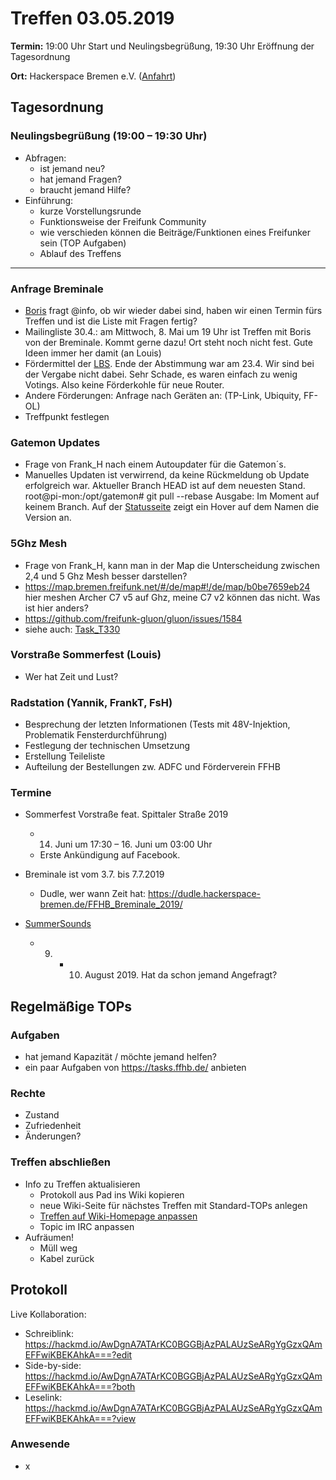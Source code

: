 # Treffen 03.05.2019

**Termin:** 19:00 Uhr Start und Neulingsbegrüßung, 19:30 Uhr Eröffnung der Tagesordnung

**Ort:** Hackerspace Bremen e.V. ([Anfahrt](https://www.hackerspace-bremen.de/anfahrt/))

## Tagesordnung
### Neulingsbegrüßung (19:00 – 19:30 Uhr)

- Abfragen:
    - ist jemand neu?
    - hat jemand Fragen?
    - braucht jemand Hilfe?
- Einführung:
    - kurze Vorstellungsrunde
    - Funktionsweise der Freifunk Community
    - wie verschieden können die Beiträge/Funktionen eines Freifunker sein (TOP Aufgaben)
    - Ablauf des Treffens

---

### Anfrage Breminale
* [Boris](https://wiki.bremen.freifunk.net/Treffen/2019_04_05) fragt @info, ob wir wieder dabei sind, haben wir einen Termin fürs Treffen und ist die Liste mit Fragen fertig?
* Mailingliste 30.4.: am Mittwoch, 8. Mai um 19 Uhr ist Treffen mit Boris von der Breminale. Kommt gerne dazu! Ort steht noch nicht fest. Gute Ideen immer her damit (an Louis)
* Fördermittel der [LBS](www.lbs-vorausdenker.de). Ende der Abstimmung war am 23.4. Wir sind bei der Vergabe nicht dabei. Sehr Schade, es waren einfach zu wenig Votings. Also keine Förderkohle für neue Router.
* Andere Förderungen: Anfrage nach Geräten an: (TP-Link, Ubiquity, FF-OL) 
* Treffpunkt festlegen

### Gatemon Updates
* Frage von Frank_H nach einem Autoupdater für die Gatemon´s. 
* Manuelles Updaten ist verwirrend, da keine Rückmeldung ob Update erfolgreich war. Aktueller Branch HEAD ist auf dem neuesten Stand.
root@pi-mon:/opt/gatemon# git pull --rebase  Ausgabe: Im Moment auf keinem Branch. Auf der [Statusseite](https://status.ffhb.de/) zeigt ein Hover auf dem Namen die Version an.

### 5Ghz Mesh
* Frage von Frank_H, kann man in der Map die Unterscheidung zwischen 2,4 und 5 Ghz Mesh besser darstellen?
* https://map.bremen.freifunk.net/#/de/map#!/de/map/b0be7659eb24 hier meshen Archer C7 v5 auf Ghz, meine C7 v2 können das nicht. Was ist hier anders?
* https://github.com/freifunk-gluon/gluon/issues/1584
* siehe auch: [Task_T330](https://tasks.ffhb.de/T330)

### Vorstraße Sommerfest (Louis)
* Wer hat Zeit und Lust?

### Radstation (Yannik, FrankT, FsH)
* Besprechung der letzten Informationen (Tests mit 48V-Injektion, Problematik Fensterdurchführung)
* Festlegung der technischen Umsetzung
* Erstellung Teileliste
* Aufteilung der Bestellungen zw. ADFC und Förderverein FFHB

### Termine
- Sommerfest Vorstraße feat. Spittaler Straße 2019
  - 14. Juni um 17:30 – 16. Juni um 03:00 Uhr
  - Erste Ankündigung auf Facebook.

- Breminale ist vom 3.7. bis 7.7.2019
  - Dudle, wer wann Zeit hat:      https://dudle.hackerspace-bremen.de/FFHB_Breminale_2019/

- [SummerSounds](https://summersounds.de/)
  - 9. + 10. August 2019. Hat da schon jemand Angefragt?

## Regelmäßige TOPs
### Aufgaben

- hat jemand Kapazität / möchte jemand helfen?
- ein paar Aufgaben von https://tasks.ffhb.de/ anbieten

### Rechte

- Zustand
- Zufriedenheit
- Änderungen?

### Treffen abschließen

- Info zu Treffen aktualisieren
  - Protokoll aus Pad ins Wiki kopieren
  - neue Wiki-Seite für nächstes Treffen mit Standard-TOPs anlegen
  - [Treffen auf Wiki-Homepage anpassen](https://wiki.bremen.freifunk.net/Home)
  - Topic im IRC anpassen
- Aufräumen!
  - Müll weg
  - Kabel zurück

## Protokoll

Live Kollaboration:

* Schreiblink: https://hackmd.io/AwDgnA7ATArKC0BGGBjAzPALAUzSeARgYgGzxQAmEFFwiKBEKAhkA===?edit
* Side-by-side: https://hackmd.io/AwDgnA7ATArKC0BGGBjAzPALAUzSeARgYgGzxQAmEFFwiKBEKAhkA===?both
* Leselink: https://hackmd.io/AwDgnA7ATArKC0BGGBjAzPALAUzSeARgYgGzxQAmEFFwiKBEKAhkA===?view

### Anwesende
- x